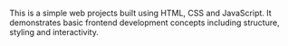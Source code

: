 This is a simple web projects built using HTML, CSS and JavaScript. It demonstrates basic frontend development concepts including structure, styling and interactivity.

